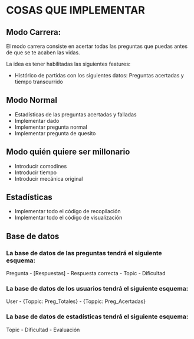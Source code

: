 # COSAS QUE IMPLEMENTAR

## Modo Carrera:

El modo carrera consiste en acertar todas las preguntas que puedas antes de que 
se te acaben las vidas.

La idea es tener habilitadas las siguientes features:

- Histórico de partidas con los siguientes datos: Preguntas acertadas y tiempo transcurrido

## Modo Normal

- Estadísticas de las preguntas acertadas y falladas
- Implementar dado
- Implementar pregunta normal
- Implementar pregunta de quesito

## Modo quién quiere ser millonario

- Introducir comodines
- Introducir tiempo
- Introducir mecánica original

## Estadísticas

- Implementar todo el código de recopilación
- Implementar todo el código de visualización

## Base de datos

### La base de datos de las preguntas tendrá el siguiente esquema:
Pregunta - [Respuestas] - Respuesta correcta - Topic - Dificultad

### La base de datos de los usuarios tendrá el siguiente esquema:

User - {Toppic: Preg_Totales} - {Toppic: Preg_Acertadas}


### La base de datos de estadísticas tendrá el siguiente esquema:

Topic - Dificultad - Evaluación
